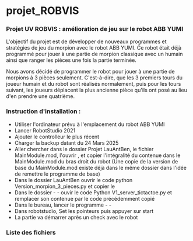 # projet_ROBVIS
### Projet UV ROBVIS : amélioration de jeu sur le robot ABB YUMI

L'objectif du projet est de développer de nouveaux programmes et stratégies de jeu du morpion avec le robot ABB YUMI.
Ce robot était déjà programmé pour jouer à une partie de morpion classique avec un humain ainsi que ranger les pièces une fois la partie terminée.

Nous avons décidé de programmer le robot pour jouer à une partie de morpions à 3 pièces seulement. C'est-à-dire, que les 3 premiers tours du joueur humain et du robot sont réalisés normalement, puis pour les tours suivant, les joueurs déplacent la plus ancienne pièce qu'ils ont posé au lieu d'en prendre une quatrième.

### Instruction d'installation : 

 - Utiliser l'ordinateur prévu à l'emplacement du robot ABB YUMI
 - Lancer RobotStudio 2021
 - Ajouter le controlleur le plus récent
 - Charger la backup datant du 24 Mars 2025
 - Aller chercher dans le dossier Projet LauAntBen, le fichier MainModule.mod, l'ouvrir , et copier l'intégralité du contenue dans le MainModule.mod du bras droit du robot (Une copie de la version de base du MainModule.mod existe déjà dans le même dossier dans l'idée de remettre le programme de base)
 - Dans le dossier LauAntBen ouvrir le code python Version_morpion_3_pieces.py et copier le
 - Dans le dossier - - ouvir le code Python V1_server_tictactoe.py et remplacer son contenue par le code précédemment copié
 - Dans le bureau, lancer le programme - -
 - Dans robotstudio, Set les pointeurs puis appuyer sur start
 - La partie va démarrer après un check avec le robot 

### Liste des fichiers 


